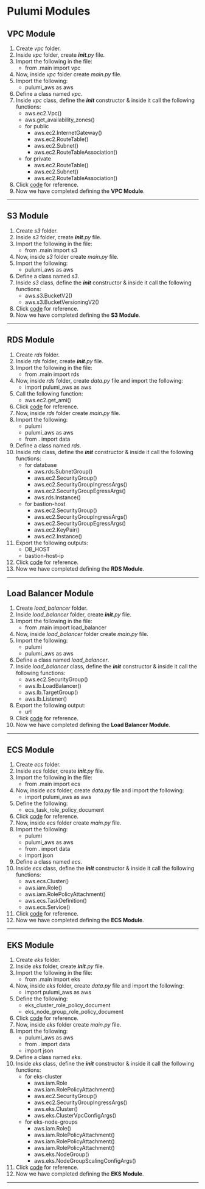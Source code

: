 # Pulumi Modules

## VPC Module
1. Create *vpc* folder.
2. Inside *vpc* folder, create *__init__.py* file.
3. Import the following in the file:
    - from .main import vpc
4. Now, inside *vpc* folder create *main.py* file.
5. Import the following:
    - pulumi_aws as aws
6. Define a class named *vpc*.
3. Inside *vpc* class, define the *__init__* constructor & inside it call the following functions:
    - aws.ec2.Vpc()
    - aws.get_availability_zones()
    - for public
        - aws.ec2.InternetGateway()
        - aws.ec2.RouteTable()
        - aws.ec2.Subnet()
        - aws.ec2.RouteTableAssociation()
    - for private
        - aws.ec2.RouteTable()
        - aws.ec2.Subnet()
        - aws.ec2.RouteTableAssociation()
4. Click [code](https://github.com/inflection-sahil/pulumi/blob/master/src/inflection_zone_pulumi/modules/aws/vpc/main.py) for reference.
5. Now we have completed defining the **VPC Module**.

---

## S3 Module
1. Create *s3* folder.
2. Inside *s3* folder, create *__init__.py* file.
3. Import the following in the file:
    - from .main import s3
4. Now, inside *s3* folder create *main.py* file.
5. Import the following:
    - pulumi_aws as aws
6. Define a class named *s3*.
7. Inside *s3* class, define the *__init__* constructor & inside it call the following functions:
    - aws.s3.BucketV2()
    - aws.s3.BucketVersioningV2()
8. Click [code](https://github.com/inflection-sahil/pulumi/blob/master/src/inflection_zone_pulumi/modules/aws/s3/main.py) for reference.
9. Now we have completed defining the **S3 Module**.

---

## RDS Module
1. Create *rds* folder.
2. Inside *rds* folder, create *__init__.py* file.
3. Import the following in the file:
    - from .main import rds
4. Now, inside *rds* folder, create *data.py* file and import the following:
    - import pulumi_aws as aws
5. Call the following function:
    - aws.ec2.get_ami()
6. Click [code](https://github.com/inflection-sahil/pulumi/blob/master/src/inflection_zone_pulumi/modules/aws/rds/data.py) for reference.
6. Now, inside *rds* folder create *main.py* file.
7. Import the following:
    - pulumi
    - pulumi_aws as aws
    - from . import data
8. Define a class named *rds*.
9. Inside *rds* class, define the *__init__* constructor & inside it call the following functions:
    - for database
        - aws.rds.SubnetGroup()
        - aws.ec2.SecurityGroup()
        - aws.ec2.SecurityGroupIngressArgs()
        - aws.ec2.SecurityGroupEgressArgs()
        - aws.rds.Instance()
    - for bastion-host
        - aws.ec2.SecurityGroup()
        - aws.ec2.SecurityGroupIngressArgs()
        - aws.ec2.SecurityGroupEgressArgs()
        - aws.ec2.KeyPair()
        - aws.ec2.Instance()
10. Export the following outputs:
    - DB_HOST
    - bastion-host-ip
11. Click [code](https://github.com/inflection-sahil/pulumi/blob/master/src/inflection_zone_pulumi/modules/aws/rds/main.py) for reference.
12. Now we have completed defining the **RDS Module**.

---

## Load Balancer Module
1. Create *load_balancer* folder.
2. Inside *load_balancer* folder, create *__init__.py* file.
3. Import the following in the file:
    - from .main import load_balancer
4. Now, inside *load_balancer* folder create *main.py* file.
5. Import the following:
    - pulumi
    - pulumi_aws as aws
6. Define a class named *load_balancer*.
7. Inside *load_balancer* class, define the *__init__* constructor & inside it call the following functions:
    - aws.ec2.SecurityGroup()
    - aws.lb.LoadBalancer()
    - aws.lb.TargetGroup()
    - aws.lb.Listener()
8. Export the following output:
    - url
9. Click [code](https://github.com/inflection-sahil/pulumi/blob/master/src/inflection_zone_pulumi/modules/aws/load_balancer/main.py) for reference.
10. Now we have completed defining the **Load Balancer Module**.

---

## ECS Module
1. Create *ecs* folder.
2. Inside *ecs* folder, create *__init__.py* file.
3. Import the following in the file:
    - from .main import ecs
4. Now, inside *ecs* folder, create *data.py* file and import the following:
    - import pulumi_aws as aws
5. Define the following:
    - ecs_task_role_policy_document
6. Click [code](https://github.com/inflection-sahil/pulumi/blob/master/src/inflection_zone_pulumi/modules/aws/ecs/data.py) for reference.
6. Now, inside *ecs* folder create *main.py* file.
7. Import the following:
    - pulumi
    - pulumi_aws as aws
    - from . import data
    - import json
8. Define a class named *ecs*.
9. Inside *ecs* class, define the *__init__* constructor & inside it call the following functions:
    - aws.ecs.Cluster()
    - aws.iam.Role()
    - aws.iam.RolePolicyAttachment()
    - aws.ecs.TaskDefinition()
    - aws.ecs.Service()
10. Click [code](https://github.com/inflection-sahil/pulumi/blob/master/src/inflection_zone_pulumi/modules/aws/ecs/main.py) for reference.
11. Now we have completed defining the **ECS Module**.

---

## EKS Module
1. Create *eks* folder.
2. Inside *eks* folder, create *__init__.py* file.
3. Import the following in the file:
    - from .main import eks
4. Now, inside *eks* folder, create *data.py* file and import the following:
    - import pulumi_aws as aws
5. Define the following:
    - eks_cluster_role_policy_document
    - eks_node_group_role_policy_document
6. Click [code](https://github.com/inflection-sahil/pulumi/blob/master/src/inflection_zone_pulumi/modules/aws/eks/data.py) for reference.
6. Now, inside *eks* folder create *main.py* file.
7. Import the following:
    - pulumi_aws as aws
    - from . import data
    - import json
8. Define a class named *eks*.
9. Inside *eks* class, define the *__init__* constructor & inside it call the following functions:
    - for eks-cluster
        - aws.iam.Role
        - aws.iam.RolePolicyAttachment()
        - aws.ec2.SecurityGroup()
        - aws.ec2.SecurityGroupIngressArgs()
        - aws.eks.Cluster()
        - aws.eks.ClusterVpcConfigArgs()
    - for eks-node-groups
        - aws.iam.Role()
        - aws.iam.RolePolicyAttachment()
        - aws.iam.RolePolicyAttachment()
        - aws.iam.RolePolicyAttachment()
        - aws.eks.NodeGroup()
        - aws.eks.NodeGroupScalingConfigArgs()
10. Click [code](https://github.com/inflection-sahil/pulumi/blob/master/src/inflection_zone_pulumi/modules/aws/eks/main.py) for reference.
11. Now we have completed defining the **EKS Module**.

---
